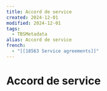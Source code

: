 ```yaml
---
title: Accord de service
created: 2024-12-01
modified: 2024-12-01
tags:
  - TBSMetadata
alias: Accord de service
french:
  - "[[18563 Service agreements]]"
---
```

# Accord de service
